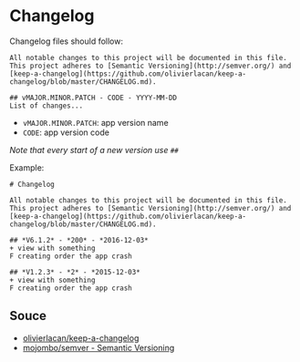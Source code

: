 # Changelog

Changelog files should follow:

```
All notable changes to this project will be documented in this file.
This project adheres to [Semantic Versioning](http://semver.org/) and
[keep-a-changelog](https://github.com/olivierlacan/keep-a-changelog/blob/master/CHANGELOG.md).

## vMAJOR.MINOR.PATCH - CODE - YYYY-MM-DD
List of changes...
```

- `vMAJOR.MINOR.PATCH`: app version name
- `CODE`: app version code

_Note that every start of a new version use `##`_

Example:

```
# Changelog 

All notable changes to this project will be documented in this file.
This project adheres to [Semantic Versioning](http://semver.org/) and
[keep-a-changelog](https://github.com/olivierlacan/keep-a-changelog/blob/master/CHANGELOG.md).

## *V6.1.2* - *200* - *2016-12-03*
+ view with something
F creating order the app crash

## *V1.2.3* - *2* - *2015-12-03*
+ view with something
F creating order the app crash
```

## Souce
- [olivierlacan/keep-a-changelog](https://github.com/olivierlacan/keep-a-changelog)
- [mojombo/semver - Semantic Versioning](mojombo/semver)